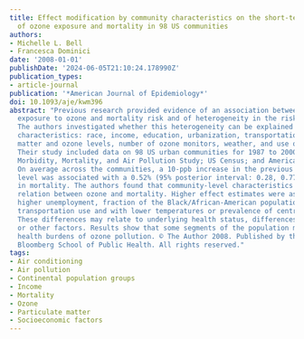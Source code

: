 ```yaml
---
title: Effect modification by community characteristics on the short-term effects
  of ozone exposure and mortality in 98 US communities
authors:
- Michelle L. Bell
- Francesca Dominici
date: '2008-01-01'
publishDate: '2024-06-05T21:10:24.178990Z'
publication_types:
- article-journal
publication: '*American Journal of Epidemiology*'
doi: 10.1093/aje/kwm396
abstract: "Previous research provided evidence of an association between short-term
  exposure to ozone and mortality risk and of heterogeneity in the risk across communities.
  The authors investigated whether this heterogeneity can be explained by community-specific
  characteristics: race, income, education, urbanization, transportation use, particulate
  matter and ozone levels, number of ozone monitors, weather, and use of air conditioning.
  Their study included data on 98 US urban communities for 1987 to 2000 from the National
  Morbidity, Mortality, and Air Pollution Study; US Census; and American Housing Survey.
  On average across the communities, a 10-ppb increase in the previous week's ozone
  level was associated with a 0.52% (95% posterior interval: 0.28, 0.77) increase
  in mortality. The authors found that community-level characteristics modify the
  relation between ozone and mortality. Higher effect estimates were associated with
  higher unemployment, fraction of the Black/African-American population, and public
  transportation use and with lower temperatures or prevalence of central air conditioning.
  These differences may relate to underlying health status, differences in exposure,
  or other factors. Results show that some segments of the population may face higher
  health burdens of ozone pollution. © The Author 2008. Published by the Johns Hopkins
  Bloomberg School of Public Health. All rights reserved."
tags:
- Air conditioning
- Air pollution
- Continental population groups
- Income
- Mortality
- Ozone
- Particulate matter
- Socioeconomic factors
---
```

